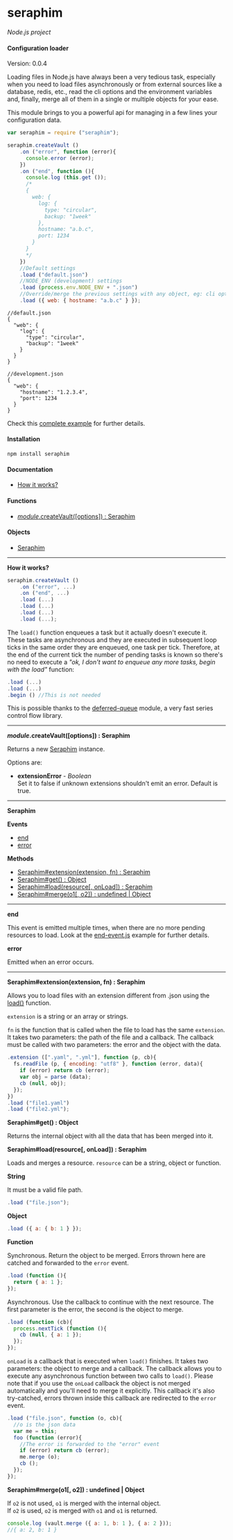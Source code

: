 seraphim
========

_Node.js project_

#### Configuration loader ####

Version: 0.0.4

Loading files in Node.js have always been a very tedious task, especially when you need to load files asynchronously or from external sources like a database, redis, etc., read the cli options and the environment variables and, finally, merge all of them in a single or multiple objects for your ease.

This module brings to you a powerful api for managing in a few lines your configuration data.

```javascript
var seraphim = require ("seraphim");

seraphim.createVault ()
    .on ("error", function (error){
      console.error (error);
    })
    .on ("end", function (){
      console.log (this.get ());
      /*
      {
        web: {
          log: {
            type: "circular",
            backup: "1week"
          },
          hostname: "a.b.c",
          port: 1234
        }
      }
      */
    })
    //Default settings
    .load ("default.json")
    //NODE_ENV (development) settings
    .load (process.env.NODE_ENV + ".json")
    //Override/merge the previous settings with any object, eg: cli options
    .load ({ web: { hostname: "a.b.c" } });
```
```
//default.json
{
  "web": {
    "log": {
      "type": "circular",
      "backup": "1week"
    }
  }
}
```
```
//development.json
{
  "web": {
    "hostname": "1.2.3.4",
    "port": 1234
  }
}
```

Check this [complete example](https://github.com/gagle/node-seraphim/tree/master/examples/complete) for further details.

#### Installation ####

```
npm install seraphim
```

#### Documentation ####

- [How it works?](#how)

#### Functions ####

- [_module_.createVault([options]) : Seraphim](#createVault)

#### Objects ####

- [Seraphim](#seraphim_object)

---

<a name="how"></a>
__How it works?__

```javascript
seraphim.createVault ()
    .on ("error", ...)
    .on ("end", ...)
    .load (...)
    .load (...)
    .load (...)
    .load (...);
```

The `load()` function enqueues a task but it actually doesn't execute it. These tasks are asynchronous and they are executed in subsequent loop ticks in the same order they are enqueued, one task per tick. Therefore, at the end of the current tick the number of pending tasks is known so there's no need to execute a _"ok, I don't want to enqueue any more tasks, begin with the load"_ function:

```javascript
.load (...)
.load (...)
.begin () //This is not needed
```

This is possible thanks to the [deferred-queue](https://github.com/gagle/node-deferred-queue) module, a very fast series control flow library.

---

<a name="createVault"></a>
___module_.createVault([options]) : Seraphim__

Returns a new [Seraphim](#seraphim_object) instance.

Options are:

- __extensionError__ - _Boolean_  
  Set it to false if unknown extensions shouldn't emit an error. Default is true.

---

<a name="seraphim_object"></a>
__Seraphim__

__Events__

- [end](#event_end)
- [error](#event_error)

__Methods__

- [Seraphim#extension(extension, fn) : Seraphim](#extension)
- [Seraphim#get() : Object](#get)
- [Seraphim#load(resource[, onLoad]) : Seraphim](#load)
- [Seraphim#merge(o1[, o2]) : undefined | Object](#merge)

---

<a name="event_end"></a>
__end__

This event is emitted multiple times, when there are no more pending resources to load. Look at the [end-event.js](https://github.com/gagle/node-seraphim/blob/master/examples/end-event.js) example for further details.

<a name="event_error"></a>
__error__

Emitted when an error occurs.

---

<a name="extension"></a>
__Seraphim#extension(extension, fn) : Seraphim__

Allows you to load files with an extension different from .json using the [load()](#load) function.

`extension` is a string or an array or strings.

`fn` is the function that is called when the file to load has the same `extension`. It takes two parameters: the path of the file and a callback. The callback must be called with two parameters: the error and the object with the data.

```javascript
.extension ([".yaml", ".yml"], function (p, cb){
  fs.readFile (p, { encoding: "utf8" }, function (error, data){
    if (error) return cb (error);
    var obj = parse (data);
    cb (null, obj);
  });
})
.load ("file1.yaml")
.load ("file2.yml");
```

<a name="get"></a>
__Seraphim#get() : Object__

Returns the internal object with all the data that has been merged into it.

<a name="load"></a>
__Seraphim#load(resource[, onLoad]) : Seraphim__

Loads and merges a resource. `resource` can be a string, object or function.

__String__

It must be a valid file path.

```javascript
.load ("file.json");
```

__Object__

```javascript
.load ({ a: { b: 1 } });
```

__Function__

Synchronous. Return the object to be merged. Errors thrown here are catched and forwarded to the `error` event.

```javascript
.load (function (){
  return { a: 1 };
});
```

Asynchronous. Use the callback to continue with the next resource. The first parameter is the error, the second is the object to merge.

```javascript
.load (function (cb){
  process.nextTick (function (){
    cb (null, { a: 1 });
  });
});
```

`onLoad` is a callback that is executed when `load()` finishes. It takes two parameters: the object to merge and a callback. The callback allows you to execute any asynchronous function between two calls to `load()`. Please note that if you use the `onLoad` callback the object is not merged automatically and you'll need to merge it explicitly. This callback it's also try-catched, errors thrown inside this callback are redirected to the `error` event.

```javascript
.load ("file.json", function (o, cb){
  //o is the json data
  var me = this;
  foo (function (error){
    //The error is forwarded to the "error" event
    if (error) return cb (error);
    me.merge (o);
    cb ();
  });
});
```

<a name="merge"></a>
__Seraphim#merge(o1[, o2]) : undefined | Object__

If `o2` is not used, `o1` is merged with the internal object.  
If `o2` is used, `o2` is merged with `o1` and `o1` is returned.

```javascript
console.log (vault.merge ({ a: 1, b: 1 }, { a: 2 }));
//{ a: 2, b: 1 }
```